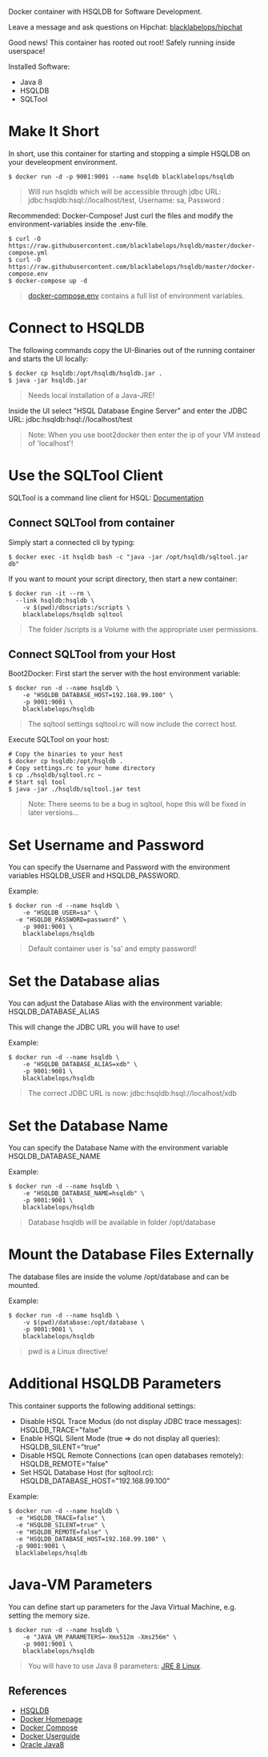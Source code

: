 Docker container with HSQLDB for Software Development.

Leave a message and ask questions on Hipchat: [blacklabelops/hipchat](https://www.hipchat.com/geogBFvEM)

Good news! This container has rooted out root! Safely running inside userspace!

Installed Software:

  * Java 8
  * HSQLDB
  * SQLTool

# Make It Short

In short, use this container for starting and stopping a simple HSQLDB on your develeopment
environment.

~~~~
$ docker run -d -p 9001:9001 --name hsqldb blacklabelops/hsqldb
~~~~

> Will run hsqldb which will be accessible through jdbc URL: jdbc:hsqldb:hsql://localhost/test, Username: sa, Password :

Recommended: Docker-Compose! Just curl the files and modify the environment-variables inside
the .env-file.

~~~~
$ curl -O https://raw.githubusercontent.com/blacklabelops/hsqldb/master/docker-compose.yml
$ curl -O https://raw.githubusercontent.com/blacklabelops/hsqldb/master/docker-compose.env
$ docker-compose up -d
~~~~

> [docker-compose.env](https://github.com/blacklabelops/hsqldb/blob/master/docker-compose.env) contains a full list of environment variables.

# Connect to HSQLDB

The following commands copy the UI-Binaries out of the running container and starts the UI locally:

~~~~
$ docker cp hsqldb:/opt/hsqldb/hsqldb.jar .
$ java -jar hsqldb.jar
~~~~

> Needs local installation of a Java-JRE!

Inside the UI select "HSQL Database Engine Server" and enter the JDBC URL: jdbc:hsqldb:hsql://localhost/test

> Note: When you use boot2docker then enter the ip of your VM instead of 'localhost'!

# Use the SQLTool Client

SQLTool is a command line client for HSQL: [Documentation](http://hsqldb.org/doc/2.0/util-guide/sqltool-chapt.html)

## Connect SQLTool from container

Simply start a connected cli by typing:

~~~~
$ docker exec -it hsqldb bash -c "java -jar /opt/hsqldb/sqltool.jar db"
~~~~

If you want to mount your script directory, then start a new container:

~~~~
$ docker run -it --rm \
  --link hsqldb:hsqldb \
	-v $(pwd)/dbscripts:/scripts \
	blacklabelops/hsqldb sqltool
~~~~

> The folder /scripts is a Volume with the appropriate user permissions.

## Connect SQLTool from your Host

Boot2Docker: First start the server with the host environment variable:

~~~~
$ docker run -d --name hsqldb \
	-e "HSQLDB_DATABASE_HOST=192.168.99.100" \
	-p 9001:9001 \
	blacklabelops/hsqldb
~~~~

> The sqltool settings sqltool.rc will now include the correct host.

Execute SQLTool on your host:

~~~~
# Copy the binaries to your host
$ docker cp hsqldb:/opt/hsqldb .
# Copy settings.rc to your home directory
$ cp ./hsqldb/sqltool.rc ~
# Start sql tool
$ java -jar ./hsqldb/sqltool.jar test
~~~~

> Note: There seems to be a bug in sqltool, hope this will be fixed in later versions...

# Set Username and Password

You can specify the Username and Password with the environment variables HSQLDB_USER and HSQLDB_PASSWORD.

Example:

~~~~
$ docker run -d --name hsqldb \
	-e "HSQLDB_USER=sa" \
  -e "HSQLDB_PASSWORD=password" \
	-p 9001:9001 \
	blacklabelops/hsqldb
~~~~

> Default container user is 'sa' and empty password!

# Set the Database alias

You can adjust the Database Alias with the environment variable: HSQLDB_DATABASE_ALIAS

This will change the JDBC URL you will have to use!

Example:

~~~~
$ docker run -d --name hsqldb \
	-e "HSQLDB_DATABASE_ALIAS=xdb" \
	-p 9001:9001 \
	blacklabelops/hsqldb
~~~~

> The correct JDBC URL is now: jdbc:hsqldb:hsql://localhost/xdb

# Set the Database Name

You can specify the Database Name with the environment variable HSQLDB_DATABASE_NAME

Example:

~~~~
$ docker run -d --name hsqldb \
	-e "HSQLDB_DATABASE_NAME=hsqldb" \
	-p 9001:9001 \
	blacklabelops/hsqldb
~~~~

> Database hsqldb will be available in folder /opt/database

# Mount the Database Files Externally

The database files are inside the volume /opt/database and can be mounted.

Example:

~~~~
$ docker run -d --name hsqldb \
	-v $(pwd)/database:/opt/database \
	-p 9001:9001 \
	blacklabelops/hsqldb
~~~~

> pwd is a Linux directive!

# Additional HSQLDB Parameters

This container supports the following additional settings:

* Disable HSQL Trace Modus (do not display JDBC trace messages): HSQLDB_TRACE="false"
* Enable HSQL Silent Mode (true => do not display all queries): HSQLDB_SILENT="true"
* Disable HSQL Remote Connections (can open databases remotely): HSQLDB_REMOTE="false"
* Set HSQL Database Host (for sqltool.rc): HSQLDB_DATABASE_HOST="192.168.99.100"

Example:

~~~~
$ docker run -d --name hsqldb \
  -e "HSQLDB_TRACE=false" \
  -e "HSQLDB_SILENT=true" \
  -e "HSQLDB_REMOTE=false" \
  -e "HSQLDB_DATABASE_HOST=192.168.99.100" \
  -p 9001:9001 \
  blacklabelops/hsqldb
~~~~

# Java-VM Parameters

You can define start up parameters for the Java Virtual Machine, e.g. setting the memory size.

~~~~
$ docker run -d --name hsqldb \
	-e "JAVA_VM_PARAMETERS=-Xmx512m -Xms256m" \
	-p 9001:9001 \
	blacklabelops/hsqldb
~~~~

> You will have to use Java 8 parameters: [JRE 8 Linux](http://docs.oracle.com/javase/8/docs/technotes/tools/unix/java.html).

## References

* [HSQLDB](http://hsqldb.org/)
* [Docker Homepage](https://www.docker.com/)
* [Docker Compose](https://docs.docker.com/compose/)
* [Docker Userguide](https://docs.docker.com/userguide/)
* [Oracle Java8](https://java.com/de/download/)
